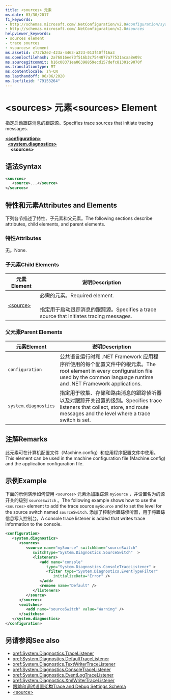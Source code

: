 ```yaml
---
title: <sources> 元素
ms.date: 03/30/2017
f1_keywords:
- http://schemas.microsoft.com/.NetConfiguration/v2.0#configuration/system.diagnostics/sources
- http://schemas.microsoft.com/.NetConfiguration/v2.0#sources
helpviewer_keywords:
- sources element
- trace sources
- <sources> element
ms.assetid: c727b2e2-423a-4463-a223-013f40ff16a3
ms.openlocfilehash: 2a76816ee73f516b3c7544877a77531acaa8e09c
ms.sourcegitcommit: b16c00371ea06398859ecd157defc81301c9070f
ms.translationtype: MT
ms.contentlocale: zh-CN
ms.lasthandoff: 06/06/2020
ms.locfileid: "79153264"
---
```

# <a name="sources-element"></a><span data-ttu-id="6ef4d-102">\<sources> 元素</span><span class="sxs-lookup"><span data-stu-id="6ef4d-102">\<sources> Element</span></span>
<span data-ttu-id="6ef4d-103">指定启动跟踪消息的跟踪源。</span><span class="sxs-lookup"><span data-stu-id="6ef4d-103">Specifies trace sources that initiate tracing messages.</span></span>  

[**\<configuration>**](../configuration-element.md)\
&nbsp;&nbsp;[**\<system.diagnostics>**](system-diagnostics-element.md)\
&nbsp;&nbsp;&nbsp;&nbsp;**\<sources>**

## <a name="syntax"></a><span data-ttu-id="6ef4d-104">语法</span><span class="sxs-lookup"><span data-stu-id="6ef4d-104">Syntax</span></span>  
  
```xml  
<sources>  
   <source>...</source>  
</sources>  
```  
  
## <a name="attributes-and-elements"></a><span data-ttu-id="6ef4d-105">特性和元素</span><span class="sxs-lookup"><span data-stu-id="6ef4d-105">Attributes and Elements</span></span>  
 <span data-ttu-id="6ef4d-106">下列各节描述了特性、子元素和父元素。</span><span class="sxs-lookup"><span data-stu-id="6ef4d-106">The following sections describe attributes, child elements, and parent elements.</span></span>  
  
### <a name="attributes"></a><span data-ttu-id="6ef4d-107">特性</span><span class="sxs-lookup"><span data-stu-id="6ef4d-107">Attributes</span></span>  
 <span data-ttu-id="6ef4d-108">无。</span><span class="sxs-lookup"><span data-stu-id="6ef4d-108">None.</span></span>  
  
### <a name="child-elements"></a><span data-ttu-id="6ef4d-109">子元素</span><span class="sxs-lookup"><span data-stu-id="6ef4d-109">Child Elements</span></span>  
  
|<span data-ttu-id="6ef4d-110">元素</span><span class="sxs-lookup"><span data-stu-id="6ef4d-110">Element</span></span>|<span data-ttu-id="6ef4d-111">说明</span><span class="sxs-lookup"><span data-stu-id="6ef4d-111">Description</span></span>|  
|-------------|-----------------|  
|[\<source>](source-element.md)|<span data-ttu-id="6ef4d-112">必需的元素。</span><span class="sxs-lookup"><span data-stu-id="6ef4d-112">Required element.</span></span><br /><br /> <span data-ttu-id="6ef4d-113">指定用于启动跟踪消息的跟踪源。</span><span class="sxs-lookup"><span data-stu-id="6ef4d-113">Specifies a trace source that initiates tracing messages.</span></span>|  
  
### <a name="parent-elements"></a><span data-ttu-id="6ef4d-114">父元素</span><span class="sxs-lookup"><span data-stu-id="6ef4d-114">Parent Elements</span></span>  
  
|<span data-ttu-id="6ef4d-115">元素</span><span class="sxs-lookup"><span data-stu-id="6ef4d-115">Element</span></span>|<span data-ttu-id="6ef4d-116">说明</span><span class="sxs-lookup"><span data-stu-id="6ef4d-116">Description</span></span>|  
|-------------|-----------------|  
|`configuration`|<span data-ttu-id="6ef4d-117">公共语言运行时和 .NET Framework 应用程序所使用的每个配置文件中的根元素。</span><span class="sxs-lookup"><span data-stu-id="6ef4d-117">The root element in every configuration file used by the common language runtime and .NET Framework applications.</span></span>|  
|`system.diagnostics`|<span data-ttu-id="6ef4d-118">指定用于收集、存储和路由消息的跟踪侦听器以及对跟踪开关设置的级别。</span><span class="sxs-lookup"><span data-stu-id="6ef4d-118">Specifies trace listeners that collect, store, and route messages and the level where a trace switch is set.</span></span>|  
  
## <a name="remarks"></a><span data-ttu-id="6ef4d-119">注解</span><span class="sxs-lookup"><span data-stu-id="6ef4d-119">Remarks</span></span>  
 <span data-ttu-id="6ef4d-120">此元素可在计算机配置文件（Machine.config）和应用程序配置文件中使用。</span><span class="sxs-lookup"><span data-stu-id="6ef4d-120">This element can be used in the machine configuration file (Machine.config) and the application configuration file.</span></span>  
  
## <a name="example"></a><span data-ttu-id="6ef4d-121">示例</span><span class="sxs-lookup"><span data-stu-id="6ef4d-121">Example</span></span>  
 <span data-ttu-id="6ef4d-122">下面的示例演示如何使用 `<sources>` 元素添加跟踪源 `mySource` ，并设置名为的源开关的级别 `sourceSwitch` 。</span><span class="sxs-lookup"><span data-stu-id="6ef4d-122">The following example shows how to use the `<sources>` element to add the trace source `mySource` and to set the level for the source switch named `sourceSwitch`.</span></span> <span data-ttu-id="6ef4d-123">添加了控制台跟踪侦听器，用于将跟踪信息写入控制台。</span><span class="sxs-lookup"><span data-stu-id="6ef4d-123">A console trace listener is added that writes trace information to the console.</span></span>  
  
```xml  
<configuration>  
   <system.diagnostics>  
      <sources>  
         <source name="mySource" switchName="sourceSwitch"
            switchType="System.Diagnostics.SourceSwitch"  >  
            <listeners>  
               <add name="console"
                  type="System.Diagnostics.ConsoleTraceListener" >  
                  <filter type="System.Diagnostics.EventTypeFilter"
                     initializeData="Error" />  
               </add>  
               <remove name="Default" />  
            </listeners>  
         </source>  
      </sources>  
      <switches>  
         <add name="sourceSwitch" value="Warning" />  
      </switches>
   </system.diagnostics>
</configuration>  
```  
  
## <a name="see-also"></a><span data-ttu-id="6ef4d-124">另请参阅</span><span class="sxs-lookup"><span data-stu-id="6ef4d-124">See also</span></span>

- <xref:System.Diagnostics.TraceListener>
- <xref:System.Diagnostics.DefaultTraceListener>
- <xref:System.Diagnostics.TextWriterTraceListener>
- <xref:System.Diagnostics.ConsoleTraceListener>
- <xref:System.Diagnostics.EventLogTraceListener>
- <xref:System.Diagnostics.XmlWriterTraceListener>
- [<span data-ttu-id="6ef4d-125">跟踪和调试设置架构</span><span class="sxs-lookup"><span data-stu-id="6ef4d-125">Trace and Debug Settings Schema</span></span>](index.md)
- [\<source>](source-element.md)
